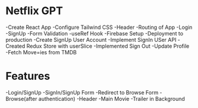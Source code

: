 # Netflix GPT

-Create React App
-Configure Tailwind CSS
-Header
-Routing of App
-Login
-SignUp
-Form Validation
-useRef Hook
-Firebase Setup
-Deployment to production
-Create SignUp User Account
-Implement SignIn USer API
-Created Redux Store with userSlice
-Implemented Sign Out
-Update Profile
-Fetch Move=ies from TMDB


# Features
-Login/SignUp
    -SignIn/SignUp Form
    -Redirect to Browse Form
-Browse(after authentication)
    -Header
    -Main Movie
        -Trailer in Background